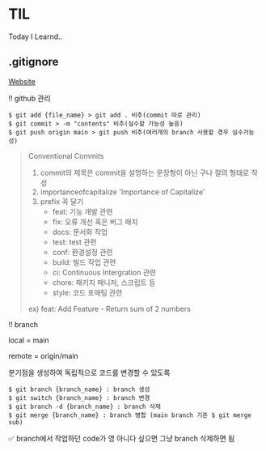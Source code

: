 # TIL
Today I Learnd..

## .gitignore

[Website](https://gitignore.io)

‼️  github 관리

```shell
$ git add {file_name} > git add . 비추(commit 따로 관리)
$ git commit > -m "contents" 비추(실수할 가능성 높음)
$ git push origin main > git push 비추(여러개의 branch 사용할 경우 실수가능성)
```
> Conventional Commits
> 1. commit의 제목은 commit을 설명하는 문장형이 아닌 구나 절의 형태로 작성
> 2. importanceofcapitalize 'Importance of Capitalize'
> 3. prefix 꼭 달기
>     - feat: 기능 개발 관련
>     - fix: 오류 개선 혹은 버그 패치
>     - docs: 문서화 작업
>     - test: test 관련
>     - conf: 환경설정 관련
>     - build: 빌드 작업 관련
>     - ci: Continuous Intergration 관련
>     - chore: 패키지 매니저, 스크립트 등
>     - style: 코드 포매팅 관련
>
> ex) feat: Add Feature - Return sum of 2 numbers

‼️  branch

local = main

remote = origin/main

분기점을 생성하여 독립적으로 코드를 변경할 수 있도록

```shell
$ git branch {branch_name} : branch 생성
$ git switch {branch_name} : branch 변경
$ git branch -d {branch_name} : branch 삭제
$ git merge {branch_name} : branch 병합 (main branch 기준 $ git merge sub)
```

✅ branch에서 작업하던 code가 영 아니다 싶으면 그냥 branch 삭제하면 됨
